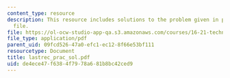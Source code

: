 ```yaml
---
content_type: resource
description: This resource includes solutions to the problem given in practice problem
  file.
file: https://ol-ocw-studio-app-qa.s3.amazonaws.com/courses/16-21-techniques-for-structural-analysis-and-design-spring-2005/de4ece47f6384f7978a681b8bc42ced9_lastrec_prac_sol.pdf
file_type: application/pdf
parent_uid: 09fcd526-47a0-efc1-ec12-8f66e53bf111
resourcetype: Document
title: lastrec_prac_sol.pdf
uid: de4ece47-f638-4f79-78a6-81b8bc42ced9
---
```

